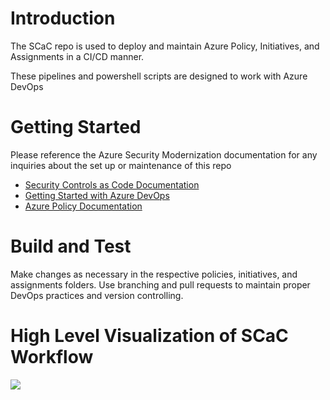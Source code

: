 # Introduction  

The SCaC repo is used to deploy and maintain Azure Policy, Initiatives, and Assignments in a CI/CD manner. 

These pipelines and powershell scripts are designed to work with Azure DevOps

# Getting Started 

Please reference the Azure Security Modernization documentation for any inquiries about the set up or maintenance of this repo

* [Security Controls as Code Documentation](https://github.com/Azure/manage-azure-policy-pipeline/blob/main/docs/SCaC_Documentation.md)
* [Getting Started with Azure DevOps](https://docs.microsoft.com/en-us/azure/devops/?view=azure-devops)
* [Azure Policy Documentation](https://docs.microsoft.com/en-us/azure/governance/policy/)

# Build and Test 

Make changes as necessary in the respective policies, initiatives, and assignments folders. Use branching and pull requests to maintain proper DevOps practices and version controlling. 


# High Level Visualization of SCaC Workflow

![](https://github.com/Azure/manage-azure-policy-pipeline/blob/nicko/docs/images/Azure%20Security%20Controls%20Process.png)
